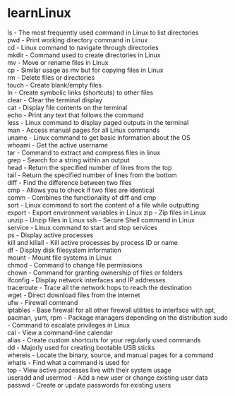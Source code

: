 # learnLinux
ls - The most frequently used command in Linux to list directories  
pwd - Print working directory command in Linux  
cd - Linux command to navigate through directories   
mkdir - Command used to create directories in Linux    
mv - Move or rename files in Linux  
cp - Similar usage as mv but for copying files in Linux  
rm - Delete files or directories  
touch - Create blank/empty files  
ln - Create symbolic links (shortcuts) to other files  
clear - Clear the terminal display  
cat - Display file contents on the terminal  
echo - Print any text that follows the command  
less - Linux command to display paged outputs in the terminal  
man - Access manual pages for all Linux commands  
uname - Linux command to get basic information about the OS  
whoami - Get the active username   
tar - Command to extract and compress files in linux  
grep - Search for a string within an output  
head - Return the specified number of lines from the top  
tail - Return the specified number of lines from the bottom  
diff - Find the difference between two files  
cmp - Allows you to check if two files are identical  
comm - Combines the functionality of diff and cmp  
sort - Linux command to sort the content of a file while outputting  
export - Export environment variables in Linux 
zip - Zip files in Linux  
unzip - Unzip files in Linux 
ssh - Secure Shell command in Linux  
service - Linux command to start and stop services  
ps - Display active processes  
kill and killall - Kill active processes by process ID or name  
df - Display disk filesystem information  
mount - Mount file systems in Linux  
chmod - Command to change file permissions  
chown - Command for granting ownership of files or folders  
ifconfig - Display network interfaces and IP addresses  
traceroute - Trace all the network hops to reach the destination  
wget - Direct download files from the internet  
ufw - Firewall command  
iptables - Base firewall for all other firewall utilities to interface with apt, pacman, yum, rpm - Package managers depending on the distribution
sudo - Command to escalate privileges in Linux   
cal - View a command-line calendar  
alias - Create custom shortcuts for your regularly used commands  
dd - Majorly used for creating bootable USB sticks  
whereis - Locate the binary, source, and manual pages for a command  
whatis - Find what a command is used for  
top - View active processes live with their system usage   
useradd and usermod - Add a new user or change existing user data  
passwd - Create or update passwords for existing users  

